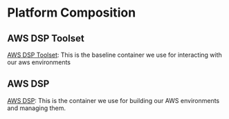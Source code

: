 # Platform Composition

## AWS DSP Toolset
[AWS DSP Toolset](https://github.com/UKHomeOffice/aws-dsp-toolset): This is the baseline container we use for interacting with our aws environments

## AWS DSP
[AWS DSP](https://github.com/UKHomeOffice/aws-dsp): This is the container we use for building our AWS environments and managing them.
